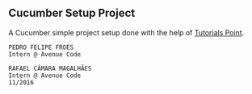## Cucumber Setup Project

A Cucumber simple project setup done with the help of [Tutorials Point](https://www.tutorialspoint.com/cucumber/cucumber_java_testing.htm).

```
PEDRO FELIPE FROES
Intern @ Avenue Code

RAFAEL CÂMARA MAGALHÃES
Intern @ Avenue Code
11/2016
```